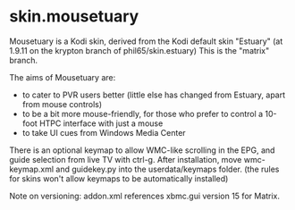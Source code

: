 # skin.mousetuary
Mousetuary is a Kodi skin, derived from the Kodi default skin "Estuary" (at 1.9.11 on the krypton branch of phil65/skin.estuary)
This is the "matrix" branch.

The aims of Mousetuary are: 
- to cater to PVR users better (little else has changed from Estuary, apart from mouse controls)
- to be a bit more mouse-friendly, for those who prefer to control a 10-foot HTPC interface with just a mouse
- to take UI cues from Windows Media Center 

There is an optional keymap to allow WMC-like scrolling in the EPG, and guide selection from live TV with ctrl-g. After installation, move wmc-keymap.xml and guidekey.py into the userdata/keymaps folder. (the rules for skins won't allow keymaps to be automatically installed)

Note on versioning: addon.xml references xbmc.gui version 15 for Matrix.

